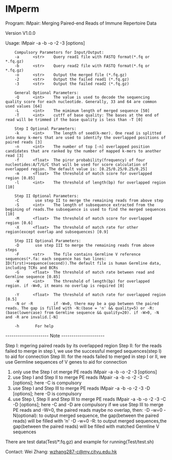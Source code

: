 # IMperm
Program:        IMpair: Merging Paired-end Reads of Immune Repertoire Data

Version         V1.0.0

Usage:   IMpair -a -b -o -2 -3 [options]

        Compulsory Parametors for Input/Output:
        -a      <str>    Query read1 file with FASTQ format(*.fq or *.fq.gz)
        -b      <str>    Query read2 file with FASTQ format(*.fq or *.fq.gz)
        -o      <str>    Output the merged file (*.fq.gz)
        -2      <str>    Output the failed read1 (*.fq.gz)
        -3      <str>    Output the failed read2 (*.fq.gz)

        General Optional Parameters:
        -Q      <int>    The value is used to decode the sequencing quality score for each nucleotide. Generally, 33 and 64 are common used values [64]
        -L      <int>    The mimimum length of merged sequence [50]
        -T      <int>    cutff of base quality: The bases at the end of read will be trimmed if the base quality is less than -T [0]

        Step I Optional Parameters:
        -k      <int>    The length of seed(k-mer). One read is splitted into many k-mers that are used to identify the overlapped positions of paired reads [3]
        -n      <int>    The number of top [-n] overlapped position candidates that are ranked by the number of mapped k-mers to another read [3]
        -f      <float>  The piror probability(frequency) of four nucleotides:A/T/G/C that will be used for score calculation of overlapped region. The default value is: [0.25/0.25/0.25/0.25]
        -m      <float>  The threshold of match score for overlapped region [0.85]
        -l      <int>    The threshold of length(bp) for overlapped region [10]

        Step II Optional Parameters:
        -C       use step II to merge the remaining reads from above step
        -S      <int>    The length of subsequence extracted from the begining of reads.The subsequence is used to find the merged sequences [10]
        -M      <float>  The threshold of match score for overlapped region [0.6]
        -X      <float>  The threshold of match rate for other region(except overlap and subsequences) [0.9]

        Step III Optional Parameters:
        -D       use step III to merge the remaining reads from above steps
        -F      <str>    The file contains Germline V reference sequences(*.fa: each sequence has two lines: ID(first)+sequence(second)).The default file is human Germline data, including TCRs and BCRs
        -G      <float>  The threshold of match rate between read and Germline sequence [0.85]
        -W      <int>    The threshold of length(bp) for overlapped region. if -W=0, it means no overlap is required [0]

        -Y      <float>  The threshold of match rate for overlapped region [0.5]
        -N or -R         if -W=0, there may be a gap between the paired reads. The gap is filled with -N:(base = 'n' && quality=5) or -R:(base(lowercase) from Germline sequence && quality=20). if -W>0, -N and -R are invalid.[-N]

        -h       For help


--------------------- Note ---------------------


Step I: mgering paired reads by its overlapped region
Step II: for the reads failed to merge in step I, we use the successful merged sequences(step I) to aid for connection
Step III: for the reads failed to merged in step I or II, we use Germline sequences of V genes to aid for connection

1. only use the Step I ot merge PE reads
        IMpair -a -b -o -2 -3 [options]
2. use Step I and  Step II to merge PE reads
        IMpair -a -b -o -2 -3 -C [options]; here -C is compulsory
3. use Step I and Step III to merge PE reads
        IMpair -a -b -o -2 -3 -D [options]; here -D is compulsory
4. use Step I, Step II and Step III to merge PE reads
        IMpair -a -b -o -2 -3 -C -D [options]; here -C and -D are compulsory
if we use Step III to merge PE reads and -W=0, the paired reads maybe no overlap, then:
        -D -w=0 -N(optional): to output merged sequence, the gap(between the paired reads) will be filled with 'n'
        -D -w=0 -R: to output merged sequences,the gap(between the paired reads) will be filled with matched Germline V sequences
        
There are test data(Test/\*.fq.gz) and example for running(Test/test.sh)

Contact:        Wei Zhang: wzhang287-c@my.cityu.edu.hk

